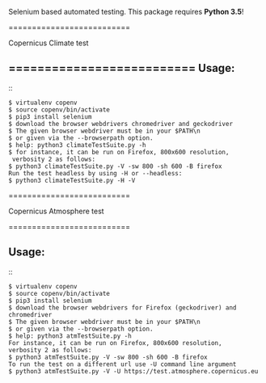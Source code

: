 
Selenium based automated testing.
This package requires **Python 3.5**!

==========================

Copernicus Climate test

==========================
Usage:
------

::

    $ virtualenv copenv
    $ source copenv/bin/activate
    $ pip3 install selenium
    $ download the browser webdrivers chromedriver and geckodriver 
    $ The given browser webdriver must be in your $PATH\n
    $ or given via the --browserpath option.
    $ help: python3 climateTestSuite.py -h
    $ for instance, it can be run on Firefox, 800x600 resolution,
     verbosity 2 as follows:
    $ python3 climateTestSuite.py -V -sw 800 -sh 600 -B firefox
    Run the test headless by using -H or --headless:
    $ python3 climateTestSuite.py -H -V


==========================

Copernicus Atmosphere test

==========================

Usage: 
------
::

    $ virtualenv copenv
    $ source copenv/bin/activate
    $ pip3 install selenium
    $ download the browser webdrivers for Firefox (geckodriver) and chromedriver
    $ The given browser webdriver must be in your $PATH\n
    $ or given via the --browserpath option.
    $ help: python3 atmTestSuite.py -h
    For instance, it can be run on Firefox, 800x600 resolution, 
    verbosity 2 as follows:
    $ python3 atmTestSuite.py -V -sw 800 -sh 600 -B firefox
    To run the test on a different url use -U command line argument
    $ python3 atmTestSuite.py -V -U https://test.atmosphere.copernicus.eu
    